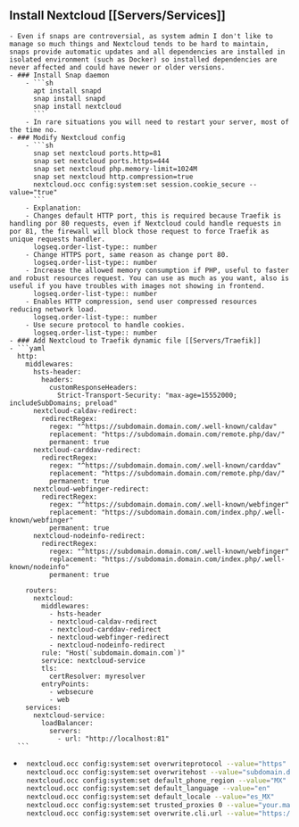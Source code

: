 ## Install Nextcloud [[Servers/Services]]
	- Even if snaps are controversial, as system admin I don't like to manage so much things and Nextcloud tends to be hard to maintain, snaps provide automatic updates and all dependencies are installed in isolated environment (such as Docker) so installed dependencies are never affected and could have newer or older versions.
	- ### Install Snap daemon
		- ```sh
		  apt install snapd
		  snap install snapd
		  snap install nextcloud
		  ```
		- In rare situations you will need to restart your server, most of the time no.
	- ### Modify Nextcloud config
		- ```sh
		  snap set nextcloud ports.http=81
		  snap set nextcloud ports.https=444
		  snap set nextcloud php.memory-limit=1024M
		  snap set nextcloud http.compression=true
		  nextcloud.occ config:system:set session.cookie_secure --value="true"
		  ```
		- Explanation:
		- Changes default HTTP port, this is required because Traefik is handling por 80 requests, even if Nextcloud could handle requests in por 81, the firewall will block those request to force Traefik as unique requests handler.
		  logseq.order-list-type:: number
		- Change HTTPS port, same reason as change port 80.
		  logseq.order-list-type:: number
		- Increase the allowed memory consumption if PHP, useful to faster and robust resources request. You can use as much as you want, also is useful if you have troubles with images not showing in frontend.
		  logseq.order-list-type:: number
		- Enables HTTP compression, send user compressed resources reducing network load.
		  logseq.order-list-type:: number
		- Use secure protocol to handle cookies.
		  logseq.order-list-type:: number
	- ### Add Nextcloud to Traefik dynamic file [[Servers/Traefik]]
	- ```yaml
	  http:
	    middlewares:
	      hsts-header:
	        headers:
	          customResponseHeaders:
	            Strict-Transport-Security: "max-age=15552000; includeSubDomains; preload"
	      nextcloud-caldav-redirect:
	        redirectRegex:
	          regex: "^https://subdomain.domain.com/.well-known/caldav"
	          replacement: "https://subdomain.domain.com/remote.php/dav/"
	          permanent: true
	      nextcloud-carddav-redirect:
	        redirectRegex:
	          regex: "^https://subdomain.domain.com/.well-known/carddav"
	          replacement: "https://subdomain.domain.com/remote.php/dav/"
	          permanent: true
	      nextcloud-webfinger-redirect:
	        redirectRegex:
	          regex: "^https://subdomain.domain.com/.well-known/webfinger"
	          replacement: "https://subdomain.domain.com/index.php/.well-known/webfinger"
	          permanent: true
	      nextcloud-nodeinfo-redirect:
	        redirectRegex:
	          regex: "^https://subdomain.domain.com/.well-known/webfinger"
	          replacement: "https://subdomain.domain.com/index.php/.well-known/nodeinfo"
	          permanent: true
	  
	    routers:
	      nextcloud:
	        middlewares:
	          - hsts-header
	          - nextcloud-caldav-redirect
	          - nextcloud-carddav-redirect
	          - nextcloud-webfinger-redirect
	          - nextcloud-nodeinfo-redirect
	        rule: "Host(`subdomain.domain.com`)"
	        service: nextcloud-service
	        tls:
	          certResolver: myresolver
	        entryPoints:
	          - websecure
	          - web
	    services:
	      nextcloud-service:
	        loadBalancer:
	          servers:
	            - url: "http://localhost:81"
	  ```
- ```sh
   nextcloud.occ config:system:set overwriteprotocol --value="https"
   nextcloud.occ config:system:set overwritehost --value="subdomain.domain.com"
   nextcloud.occ config:system:set default_phone_region --value="MX"
   nextcloud.occ config:system:set default_language --value="en"
   nextcloud.occ config:system:set default_locale --value="es_MX"
   nextcloud.occ config:system:set trusted_proxies 0 --value="your.machine.ip.value"
   nextcloud.occ config:system:set overwrite.cli.url --value="https://subdomain.domain.com"
  
  ```